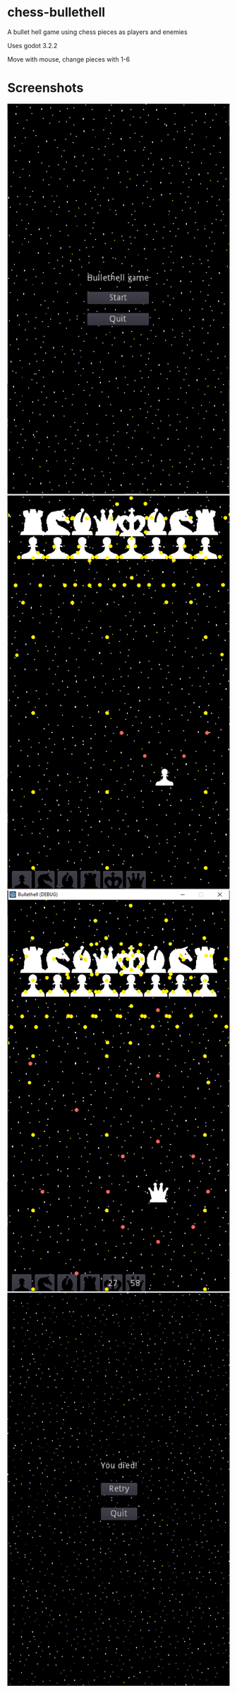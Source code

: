 # chess-bullethell
A bullet hell game using chess pieces as players and enemies

Uses godot 3.2.2

Move with mouse, 
change pieces with 1-6

# Screenshots
![title](/screenshots/title.png?raw=true)
![pawn](/screenshots/pawn.png?raw=true)
![queen](/screenshots/queen.png?raw=true)
![died](/screenshots/died.png?raw=true)
